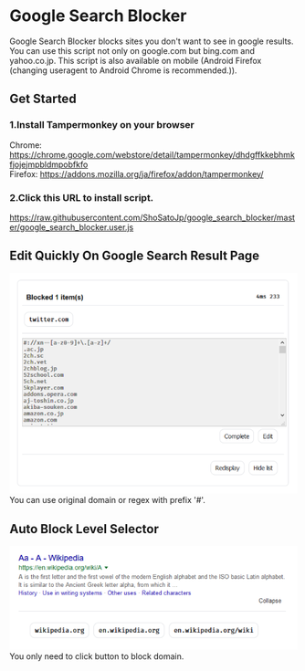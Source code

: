 # Google Search Blocker
Google Search Blocker blocks sites you don't want to see in google results. You can use this script not only on google.com but bing.com and yahoo.co.jp. This script is also available on mobile (Android Firefox (changing useragent to Android Chrome is recommended.)).

## Get Started

### 1.Install Tampermonkey on your browser
Chrome:
https://chrome.google.com/webstore/detail/tampermonkey/dhdgffkkebhmkfjojejmpbldmpobfkfo  
Firefox:
https://addons.mozilla.org/ja/firefox/addon/tampermonkey/
### 2.Click this URL to install script.
https://raw.githubusercontent.com/ShoSatoJp/google_search_blocker/master/google_search_blocker.user.js

## Edit Quickly On Google Search Result Page
![](https://github.com/ShoSatoJp/google_search_blocker/raw/master/README/label3.png)  
You can use original domain or regex with prefix '#'.

## Auto Block Level Selector
![](https://github.com/ShoSatoJp/google_search_blocker/raw/master/README/block2.png)  
You only need to click button to block domain.